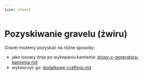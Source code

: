 ```yaml
---
icon: shovel
---
```


# Pozyskiwanie gravelu (żwiru)

Gravel możemy pozyskać na różne sposoby:

* jako losowy drop po wykopaniu kamienia: [dropy-z-generatora-kamienia.md](../gra-na-serwerze/dropy-z-generatora-kamienia.md "mention")
* wytworzyć go: [dodatkowe-craftingi.md](../gra-na-serwerze/dodatkowe-craftingi.md "mention")
